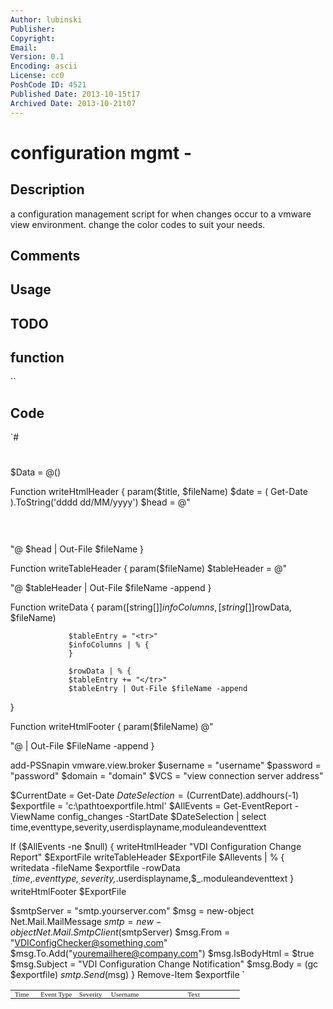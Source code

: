 ```yaml
---
Author: lubinski
Publisher: 
Copyright: 
Email: 
Version: 0.1
Encoding: ascii
License: cc0
PoshCode ID: 4521
Published Date: 2013-10-15t17
Archived Date: 2013-10-21t07
---
```


# configuration mgmt - 

## Description

a configuration management script for when changes occur to a vmware view environment. change the color codes to suit your needs.

## Comments



## Usage



## TODO



## function

``

## Code

`#
 #
 $Data = @()
 
 Function writeHtmlHeader
 {
 param($title, $fileName)
 $date = ( Get-Date ).ToString('dddd dd/MM/yyyy')
 $head = @"
 <html>
 <head>
 <meta http-equiv='Content-Type' content='text/html; charset=iso-8859-1'>
 <title>$title</title>
 <STYLE TYPE="text/css">
 <!--
 td {
 font-family: Tahoma;
 font-size: 11px;
 padding-top: 0px;
 padding-right: 0px;
 padding-bottom: 0px;
 padding-left: 0px;
 }
 body {
 margin-left: 5px;
 margin-top: 5px;
 margin-right: 0px;
 margin-bottom: 10px;
 table {
 }
 -->
 </style>
 </head>
 <body>
 <table width='800'>
 <td colspan='1' height='25' align='center'>
 </td>
 </tr>
 </table>
 "@
 $head | Out-File $fileName
 }
 
 Function writeTableHeader
 {
 param($fileName)
 $tableHeader = @"
 <table width='800'><tbody>
 <td width=10% align='center'>Time</td>
 <td width=20% align='center'>Event Type</td>
 <td width=10% align='center'>Severity </td>
 <td width=20% align='center'>Username</td>
 <td width=40% align='center'>Text</td>
 </tr>
 "@
 $tableHeader | Out-File $fileName -append
 }
 
 Function writeData
 {
                 param([string[]]$infoColumns, [string[]]$rowData, $fileName)
                 
                 $tableEntry = "<tr>"
                 $infoColumns | % {
                 }
                 
                 $rowData | % {                              
                 $tableEntry += "</tr>"
                 $tableEntry | Out-File $fileName -append
 }
 
 Function writeHtmlFooter
 {
 param($fileName)
 @"
 </body>
 </html>
 "@ | Out-File $FileName -append
 }
 
 add-PSSnapin vmware.view.broker
 $username = "username"
 $password = "password"
 $domain = "domain"
 $VCS = "view connection server address"
 
 $CurrentDate = Get-Date
 $DateSelection = ($CurrentDate).addhours(-1)
 $exportfile = 'c:\pathtoexportfile.html'
 $AllEvents = Get-EventReport -ViewName config_changes -StartDate $DateSelection | select time,eventtype,severity,userdisplayname,moduleandeventtext
 
 If ($AllEvents -ne $null) {
 writeHtmlHeader "VDI Configuration Change Report" $ExportFile
 writeTableHeader $ExportFile
 $Allevents | % { writedata -fileName $exportfile -rowData $_.time,$_.eventtype,$_.severity,$_.userdisplayname,$_.moduleandeventtext }
 writeHtmlFooter $ExportFile
 
 $smtpServer = "smtp.yourserver.com"
 $msg = new-object Net.Mail.MailMessage
 $smtp = new-object Net.Mail.SmtpClient($smtpServer)
 $msg.From = "VDIConfigChecker@something.com"
 $msg.To.Add("youremailhere@company.com")
 $msg.IsBodyHtml = $true
 $msg.Subject = "VDI Configuration Change Notification"
 $msg.Body = (gc $exportfile)
 $smtp.Send($msg)
 }
 Remove-Item $exportfile
`

